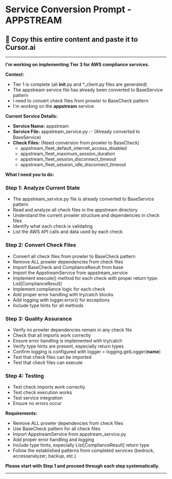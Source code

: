 # Service Conversion Prompt - APPSTREAM

## 🎯 Copy this entire content and paste it to Cursor.ai

---

**I'm working on implementing Tier 3 for AWS compliance services.**

**Context:**
- Tier 1 is complete (all __init__.py and *_client.py files are generated)
- The appstream service file has already been converted to BaseService pattern
- I need to convert check files from prowler to BaseCheck pattern
- I'm working on the **appstream** service

**Current Service Details:**
- **Service Name:** appstream
- **Service File:** appstream_service.py ✅ (Already converted to BaseService)
- **Check Files:** (Need conversion from prowler to BaseCheck)
  - appstream_fleet_default_internet_access_disabled
  - appstream_fleet_maximum_session_duration
  - appstream_fleet_session_disconnect_timeout
  - appstream_fleet_session_idle_disconnect_timeout

**What I need you to do:**

### Step 1: Analyze Current State
- The appstream_service.py file is already converted to BaseService pattern
- Read and analyze all check files in the appstream directory
- Understand the current prowler structure and dependencies in check files
- Identify what each check is validating
- List the AWS API calls and data used by each check

### Step 2: Convert Check Files
- Convert all check files from prowler to BaseCheck pattern
- Remove ALL prowler dependencies from check files
- Import BaseCheck and ComplianceResult from base
- Import the AppstreamService from appstream_service
- Implement execute() method for each check with proper return type: List[ComplianceResult]
- Implement compliance logic for each check
- Add proper error handling with try/catch blocks
- Add logging with logger.error() for exceptions
- Include type hints for all methods

### Step 3: Quality Assurance
- Verify no prowler dependencies remain in any check file
- Check that all imports work correctly
- Ensure error handling is implemented with try/catch
- Verify type hints are present, especially return types
- Confirm logging is configured with logger = logging.getLogger(__name__)
- Test that check files can be imported
- Test that check files can execute

### Step 4: Testing
- Test check imports work correctly
- Test check execution works
- Test service integration
- Ensure no errors occur

**Requirements:**
- Remove ALL prowler dependencies from check files
- Use BaseCheck pattern for all check files
- Import AppstreamService from appstream_service.py
- Add proper error handling and logging
- Include type hints, especially List[ComplianceResult] return type
- Follow the established patterns from completed services (bedrock, accessanalyzer, backup, etc.)

**Please start with Step 1 and proceed through each step systematically.**

---
